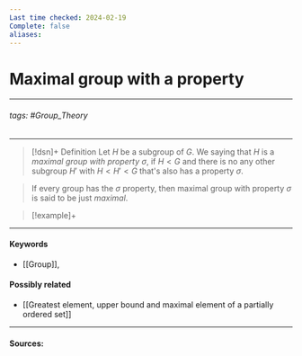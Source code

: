 ```yaml
---
Last time checked: 2024-02-19
Complete: false
aliases:
---
```

# Maximal group with a property
***
###### tags: #Group_Theory 
***
>[!dsn]+ Definition
>Let $H$ be a subgroup of $G$. We saying that $H$ is a *maximal group with property* $\sigma$, if $H<G$ and there is no any other subgroup $H'$ with $H<H'<G$ that's also has a property $\sigma$.

>If every group has the $\sigma$ property, then maximal group with property $\sigma$ is said to be just *maximal*.

>[!example]+ 
>
***
#### Keywords
- [[Group]],
#### Possibly related
- [[Greatest element, upper bound and maximal element of a partially ordered set]]
***
#### Sources: